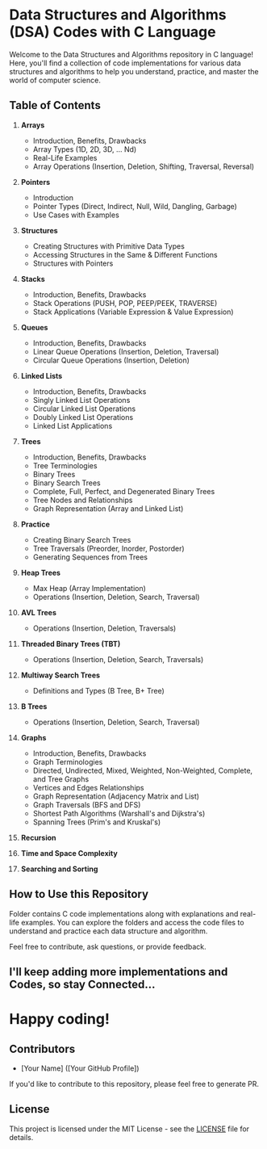 # Data Structures and Algorithms (DSA) Codes with C Language

Welcome to the Data Structures and Algorithms repository in C language! Here, you'll find a collection of code implementations for various data structures and algorithms to help you understand, practice, and master the world of computer science.

## Table of Contents

1. **Arrays**
   - Introduction, Benefits, Drawbacks
   - Array Types (1D, 2D, 3D, ... Nd)
   - Real-Life Examples
   - Array Operations (Insertion, Deletion, Shifting, Traversal, Reversal)

2. **Pointers**
   - Introduction
   - Pointer Types (Direct, Indirect, Null, Wild, Dangling, Garbage)
   - Use Cases with Examples

3. **Structures**
   - Creating Structures with Primitive Data Types
   - Accessing Structures in the Same & Different Functions
   - Structures with Pointers

4. **Stacks**
   - Introduction, Benefits, Drawbacks
   - Stack Operations (PUSH, POP, PEEP/PEEK, TRAVERSE)
   - Stack Applications (Variable Expression & Value Expression)

5. **Queues**
   - Introduction, Benefits, Drawbacks
   - Linear Queue Operations (Insertion, Deletion, Traversal)
   - Circular Queue Operations (Insertion, Deletion)

6. **Linked Lists**
   - Introduction, Benefits, Drawbacks
   - Singly Linked List Operations
   - Circular Linked List Operations
   - Doubly Linked List Operations
   - Linked List Applications

7. **Trees**
   - Introduction, Benefits, Drawbacks
   - Tree Terminologies
   - Binary Trees
   - Binary Search Trees
   - Complete, Full, Perfect, and Degenerated Binary Trees
   - Tree Nodes and Relationships
   - Graph Representation (Array and Linked List)

8. **Practice**
   - Creating Binary Search Trees
   - Tree Traversals (Preorder, Inorder, Postorder)
   - Generating Sequences from Trees

9. **Heap Trees**
   - Max Heap (Array Implementation)
   - Operations (Insertion, Deletion, Search, Traversal)

10. **AVL Trees**
    - Operations (Insertion, Deletion, Traversals)

11. **Threaded Binary Trees (TBT)**
    - Operations (Insertion, Deletion, Search, Traversals)

12. **Multiway Search Trees**
    - Definitions and Types (B Tree, B+ Tree)

13. **B Trees**
    - Operations (Insertion, Deletion, Search, Traversal)

14. **Graphs**
    - Introduction, Benefits, Drawbacks
    - Graph Terminologies
    - Directed, Undirected, Mixed, Weighted, Non-Weighted, Complete, and Tree Graphs
    - Vertices and Edges Relationships
    - Graph Representation (Adjacency Matrix and List)
    - Graph Traversals (BFS and DFS)
    - Shortest Path Algorithms (Warshall's and Dijkstra's)
    - Spanning Trees (Prim's and Kruskal's)

15. **Recursion**

16. **Time and Space Complexity**

17. **Searching and Sorting**

## How to Use this Repository

Folder contains C code implementations along with explanations and real-life examples. You can explore the folders and access the code files to understand and practice each data structure and algorithm.

Feel free to contribute, ask questions, or provide feedback. 

## I'll keep adding more implementations and Codes, so stay Connected... 

# Happy coding!

## Contributors

- [Your Name] ([Your GitHub Profile])

If you'd like to contribute to this repository, please feel free to generate PR.

## License

This project is licensed under the MIT License - see the [LICENSE](LICENSE) file for details.
